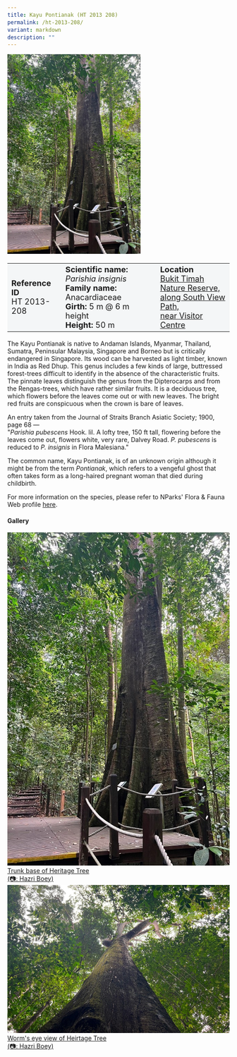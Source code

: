```yaml
---
title: Kayu Pontianak (HT 2013 208)
permalink: /ht-2013-208/
variant: markdown
description: ""
---
```

<div class="isomer-image-wrapper">
<img style="width: 60%" src="/images/Heritage_trees_photos/parinsg_ht2013-208_base.jpg">
</div><table style="minWidth: 100px; font-size: 18px; background: #F4F6F7">
<tbody><tr>
<td rowspan="1" colspan="1">
<strong>Reference ID</strong>
<br>HT 2013-208
</td>
<td rowspan="1" colspan="1">
	<strong>Scientific name:</strong> <em>Parishia insignis</em>
<br><strong>Family name: </strong>Anacardiaceae
<br><strong>Girth: </strong>5 m @ 6 m height
<br><strong>Height: </strong>50 m
</td>
<td rowspan="1" colspan="1">
<strong>Location</strong><a href="https://www.onemap.gov.sg/?lat=1.3486899999971482&amp;lng=103.77748000000298">
 <br>Bukit Timah Nature Reserve,<br>along South View Path,<br>near Visitor Centre</a>
</td>
</tr>
</tbody>
</table>
<p>The Kayu Pontianak is native to Andaman Islands, Myanmar, Thailand, Sumatra, Peninsular Malaysia, Singapore and Borneo but is critically endangered in Singapore. Its wood can be harvested as light timber, known in India as Red Dhup. This genus includes a few kinds of large, buttressed forest-trees difficult to identify in the absence of the characteristic fruits. The pinnate leaves distinguish the genus from the Dipterocarps and from the Rengas-trees, which have rather similar fruits. It is a deciduous tree, which flowers before the leaves come out or with new leaves. The bright red fruits are conspicuous when the crown is bare of leaves.</p>

<p>An entry taken from the Journal of Straits Branch Asiatic Society; 1900, page 68 —<br>
"<em>Parishia pubescens</em> Hook. lil. A lofty tree, 150 ft tall, flowering before the leaves come out, flowers white, very rare, Dalvey Road. <em>P. pubescens</em> is reduced to <em>P. insignis</em> in Flora Malesiana."</p>

<p>The common name, Kayu Pontianak, is of an unknown origin although it might be from the term <em>Pontianak</em>, which refers to a vengeful ghost that often takes form as a long-haired pregnant woman that died during childbirth.</p>

<p>For more information on the species, please refer to NParks' Flora &amp; Fauna Web profile <a href="https://www.nparks.gov.sg/florafaunaweb/flora/3/3/3377">here</a>.</p>

<h4><b>Gallery</b></h4>
<div class="isomer-card-grid">
<a href="/images/Heritage_trees_photos/rain_tree_ht_2005_45-habit.jpg" class="isomer-card">
<div class="isomer-card-image">
<div class="isomer-image-wrapper"><img src="/images/Heritage_trees_photos/parinsg_ht2013-208_base.jpg"></div></div>
<div class="isomer-card-body"><div class="isomer-card-description">Trunk base of Heritage Tree<br>(📷: Hazri Boey)</div></div></a>
	
<a href="/images/Heritage_trees_photos/parinsg_ht2013-208_wev.jpg" class="isomer-card">
<div class="isomer-card-image">
<div class="isomer-image-wrapper"><img src="/images/Heritage_trees_photos/parinsg_ht2013-208_wev.jpg"></div></div>
<div class="isomer-card-body"><div class="isomer-card-description">Worm's eye view of Heirtage Tree<br>(📷: Hazri Boey)</div></div></a></div>